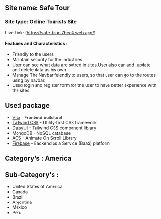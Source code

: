 ## Site name: Safe Tour

### Site type: Online Tourists Site

Live Link: (https://safe-tour-7bec4.web.app/)

#### Features and Characteristics :

- Friendly to the users.
- Maintain security for the industries.
- User can see what data are sotred in sites.User also can add ,update and delete data as his own
- Manage The Navbar feiendly to users, so that user can go to the routes using by navbar.
- Used login and register form for the user to have better experience with the sites.

## Used package

- [Vite](https://vitejs.dev/) - Frontend build tool
- [Tailwind CSS](https://tailwindcss.com/) - Utility-first CSS framework
- [DaisyUI](https://daisyui.com/) - Tailwind CSS component library
- [MongoDB](https://www.mongodb.com/) - NoSQL database
- [AOS](https://michalsnik.github.io/aos/) - Animate On Scroll Library
- [Firebase](https://firebase.google.com/) - Backend as a Service (BaaS) platform

## Category's : America

## Sub-Category's :

- United States of America
- Canada
- Brazil
- Argentina
- Mexico
- Peru

